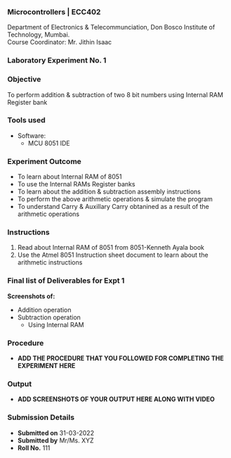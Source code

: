 ### Microcontrollers | ECC402 
Department of Electronics & Telecommunciation, 
Don Bosco Institute of Technology, Mumbai.  
Course Coordinator: Mr. Jithin Isaac

### Laboratory Experiment No. 1
 
### Objective  
To perform addition & subtraction of two 8 bit numbers using Internal RAM Register bank
 
### Tools used  
- Software: 
  - MCU 8051 IDE 

### Experiment Outcome
- To learn about Internal RAM of 8051
- To use the Internal RAMs Register banks
- To learn about the addition & subtraction assembly instructions
- To perform the above arithmetic operations & simulate the program
- To understand Carry & Auxillary Carry obtanined as a result of the arithmetic operations

### Instructions

1. Read about Internal RAM of 8051 from 8051-Kenneth Ayala book
2. Use the Atmel 8051 Instruction sheet document to learn about the arithmetic instructions

### Final list of Deliverables for Expt 1

**Screenshots of:**
- Addition operation
- Subtraction operation
  - Using Internal RAM

### Procedure 
- **ADD THE PROCEDURE THAT YOU FOLLOWED FOR COMPLETING THE EXPERIMENT HERE**

### Output
- **ADD SCREENSHOTS OF YOUR OUTPUT HERE ALONG WITH VIDEO**  

### Submission Details
- **Submitted on** 31-03-2022
- **Submitted by** Mr/Ms. XYZ
- **Roll No.** 111
